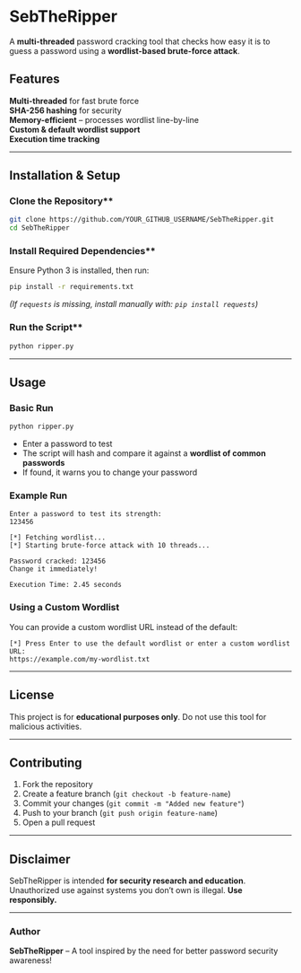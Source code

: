 # SebTheRipper  
A **multi-threaded** password cracking tool that checks how easy it is to guess a password using a **wordlist-based brute-force attack**.  

## Features  
**Multi-threaded** for fast brute force  
**SHA-256 hashing** for security  
**Memory-efficient** – processes wordlist line-by-line  
**Custom & default wordlist support**  
**Execution time tracking**  

---

## Installation & Setup  

### Clone the Repository**  
```sh
git clone https://github.com/YOUR_GITHUB_USERNAME/SebTheRipper.git
cd SebTheRipper
```

### Install Required Dependencies**  
Ensure Python 3 is installed, then run:  
```sh
pip install -r requirements.txt
```
_(If `requests` is missing, install manually with: `pip install requests`)_

### Run the Script**  
```sh
python ripper.py
```

---

## Usage  

### **Basic Run**  
```sh
python ripper.py
```
- Enter a password to test  
- The script will hash and compare it against a **wordlist of common passwords**  
- If found, it warns you to change your password  

### **Example Run**
```
Enter a password to test its strength:
123456

[*] Fetching wordlist...
[*] Starting brute-force attack with 10 threads...

Password cracked: 123456
Change it immediately!

Execution Time: 2.45 seconds
```

### **Using a Custom Wordlist**  
You can provide a custom wordlist URL instead of the default:
```
[*] Press Enter to use the default wordlist or enter a custom wordlist URL:
https://example.com/my-wordlist.txt
```

---

## License  
This project is for **educational purposes only**. Do not use this tool for malicious activities.  

---

## Contributing  
1. Fork the repository  
2. Create a feature branch (`git checkout -b feature-name`)  
3. Commit your changes (`git commit -m "Added new feature"`)  
4. Push to your branch (`git push origin feature-name`)  
5. Open a pull request   

---

## Disclaimer  
SebTheRipper is intended **for security research and education**. Unauthorized use against systems you don’t own is illegal. **Use responsibly.**  

---

### Author  
**SebTheRipper** – A tool inspired by the need for better password security awareness!  

